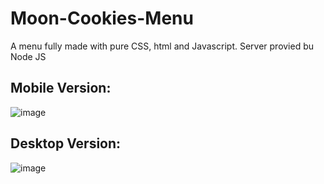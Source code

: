 # Moon-Cookies-Menu

A menu fully made with pure CSS, html and Javascript. Server provied bu Node JS


## Mobile Version:
![image](https://user-images.githubusercontent.com/37219380/194364417-6fcf2601-6792-43a2-9c7d-3ff0d3807e5b.png)

## Desktop Version:
![image](https://user-images.githubusercontent.com/37219380/194364335-0b59f82e-e60d-44c9-b2b8-747210074114.png)
